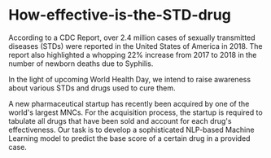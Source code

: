 # How-effective-is-the-STD-drug

According to a CDC Report, over 2.4 million cases of sexually transmitted diseases (STDs) 
were reported in the United States of America in 2018.
The report also highlighted a whopping 22% increase from 2017 to 2018 in the number of newborn deaths due to Syphilis.

In the light of upcoming World Health Day, we intend to raise awareness about various STDs and drugs used to cure them. 

A new pharmaceutical startup has recently been acquired by one of the world's largest MNCs. 
For the acquisition process, the startup is required to tabulate all drugs that have been sold and account for each drug's effectiveness. 
Our task is to develop a sophisticated NLP-based Machine Learning model to predict the base score of a certain drug in a provided case.
